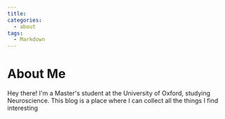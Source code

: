 ```yaml
---
title:
categories:
  - about
tags:
  - Markdown
---
```

# About Me

Hey there! I'm a Master's student at the University of Oxford, studying Neuroscience. This blog is a place where I can collect all the things I find interesting